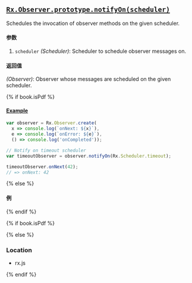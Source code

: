 ## [`Rx.Observer.prototype.notifyOn(scheduler)`](https://github.com/Reactive-Extensions/RxJS/blob/master/src/core/observer.js#L67)

Schedules the invocation of observer methods on the given scheduler.

#### 参数
1. `scheduler` *(Scheduler)*: Scheduler to schedule observer messages on.

#### 返回值
*(Observer)*: Observer whose messages are scheduled on the given scheduler.

{% if book.isPdf %}

#### [Example](http://jsbin.com/quwavu/3/edit?js,console)

```js
var observer = Rx.Observer.create(
  x => console.log(`onNext: ${x}`),
  e => console.log(`onError: ${e}`),
  () => console.log('onCompleted'));

// Notify on timeout scheduler
var timeoutObserver = observer.notifyOn(Rx.Scheduler.timeout);

timeoutObserver.onNext(42);
// => onNext: 42
```

{% else %}

#### 例
[](http://jsbin.com/quwavu/3/embed?js,console)

{% endif %} 
 
{% if book.isPdf %}



{% else %}

### Location

- rx.js

{% endif %}